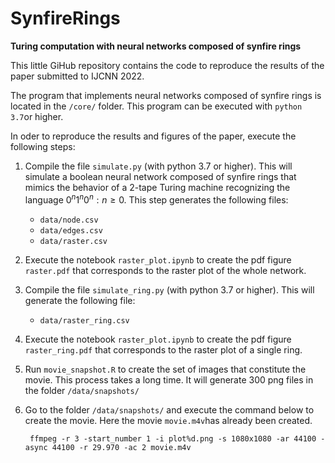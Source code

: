 # SynfireRings

**Turing computation with neural networks composed of synfire rings**

This little GiHub repository contains the code to reproduce the results of the paper submitted to IJCNN 2022.

The program that implements neural networks composed of synfire rings is located in the ``/core/`` folder.  This program can be executed with ``python 3.7``or higher.

In oder to reproduce the results and figures of the paper, execute the following steps:

1. Compile the file ``simulate.py`` (with python 3.7 or higher). This will simulate a boolean neural network composed of synfire rings that mimics the behavior of a 2-tape Turing machine recognizing the language ${ 0^n1^n0^n : n \geq 0 }$. This step generates the following files:
	- ``data/node.csv``
	- ``data/edges.csv``
	- ``data/raster.csv``

2. Execute the notebook ``raster_plot.ipynb`` to create the pdf figure ``raster.pdf`` that corresponds to the raster plot of the whole network.

3. Compile the file ``simulate_ring.py`` (with python 3.7 or higher). This will generate the following file:
	- ``data/raster_ring.csv``

4. Execute the notebook ``raster_plot.ipynb`` to create the pdf figure ``raster_ring.pdf`` that corresponds to the raster plot of a single ring.

5. Run ``movie_snapshot.R`` to create the set of images that constitute the movie. This process takes a long time. It will generate 300 png files in the folder ``/data/snapshots/``

6. Go to the folder ``/data/snapshots/`` and execute the command below to create the movie. Here the movie ``movie.m4v``has already been created.

        ffmpeg -r 3 -start_number 1 -i plot%d.png -s 1080x1080 -ar 44100 -async 44100 -r 29.970 -ac 2 movie.m4v
